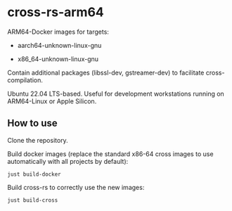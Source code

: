 # cross-rs-arm64

ARM64-Docker images for targets:

* aarch64-unknown-linux-gnu

* x86_64-unknown-linux-gnu

Contain additional packages (libssl-dev, gstreamer-dev) to facilitate
cross-compilation.

Ubuntu 22.04 LTS-based. Useful for development workstations running on
ARM64-Linux or Apple Silicon.

## How to use

Clone the repository.

Build docker images (replace the standard x86-64 cross images to use
automatically with all projects by default):

```
just build-docker
```

Build cross-rs to correctly use the new images:

```
just build-cross
```
